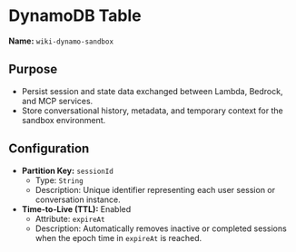 # DynamoDB Table

**Name:** `wiki-dynamo-sandbox`

## Purpose
- Persist session and state data exchanged between Lambda, Bedrock, and MCP services.
- Store conversational history, metadata, and temporary context for the sandbox environment.

## Configuration
- **Partition Key:** `sessionId`
  - Type: `String`
  - Description: Unique identifier representing each user session or conversation instance.
- **Time-to-Live (TTL):** Enabled
  - Attribute: `expireAt`
  - Description: Automatically removes inactive or completed sessions when the epoch time in `expireAt` is reached.

